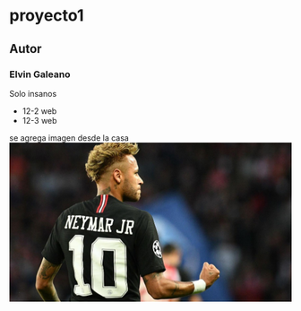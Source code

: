 # proyecto1

## Autor

### Elvin Galeano 
Solo insanos 

- 12-2 web
- 12-3 web

se agrega imagen desde la casa 
![Neymar](imagen/neymar2.0.jpg)